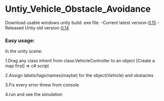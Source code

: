 # Untiy_Vehicle_Obstacle_Avoidance

Download usable windows unity build .exe file:
-Current latest version-[0.15](https://github.com/Lem-c/Untiy_Vehicle_Obstacle_Avoidance/releases/tag/v0.15)
-Released Untiy old version-[0.14](https://github.com/Lem-c/Untiy_Vehicle_Obstacle_Avoidance/releases/tag/v0.14)

### Easy usage:

In the unity scene:

1.Drag any class inherit from class:VehicleController to an object [Create a map first] => c# script

2.Assign labels/tags/names(maybe) for the object(Vehicle) and obstacles

3.Fix every error threw from console

4.run and see the simulation
